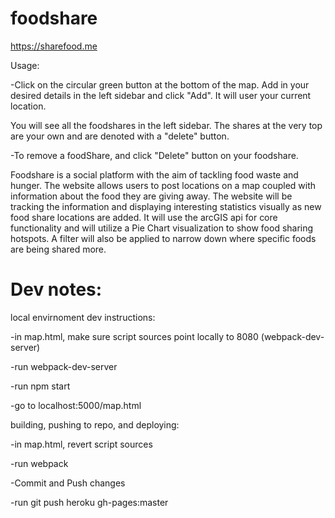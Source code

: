 # foodshare

https://sharefood.me

Usage:

-Click on the circular green button at the bottom of the map. Add in your desired details in the left sidebar and click "Add". It will user your current location.

You will see all the foodshares in the left sidebar. The shares at the very top are your own and are denoted with a "delete" button.

-To remove a foodShare, and click "Delete" button on your foodshare.

Foodshare is a social platform with the aim of tackling food waste and hunger. The website allows users to post locations on a map coupled with information about the food they are giving away. The website will be tracking the information and displaying interesting statistics visually as new food share locations are added. It will use the arcGIS api for core functionality and will utilize a Pie Chart visualization to show food sharing hotspots. A filter will also be applied to narrow down where specific foods are being shared more.

# Dev notes:

local envirnoment dev instructions:

-in map.html, make sure script sources point locally to 8080 (webpack-dev-server)

-run webpack-dev-server

-run npm start

-go to localhost:5000/map.html


building, pushing to repo, and deploying:

-in map.html, revert script sources

-run webpack

-Commit and Push changes

-run git push heroku gh-pages:master

